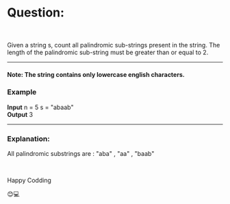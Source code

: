 <h1>Question:</h1> <br>
<p>Given a string s, count all palindromic sub-strings present in the string. The length of the palindromic sub-string must be greater than or equal to 2. 
  <hr>
<h4>Note:  The string contains only lowercase english characters.</h4>
<h3>Example</h3>
<strong>Input</strong>
n = 5
s = "abaab" <br>
<strong>Output</strong>
3
<hr>
<h3>Explanation:</h3>
All palindromic substrings are : "aba" , "aa" , "baab"</p> <br>
<p>Happy Codding</p>😊💻
